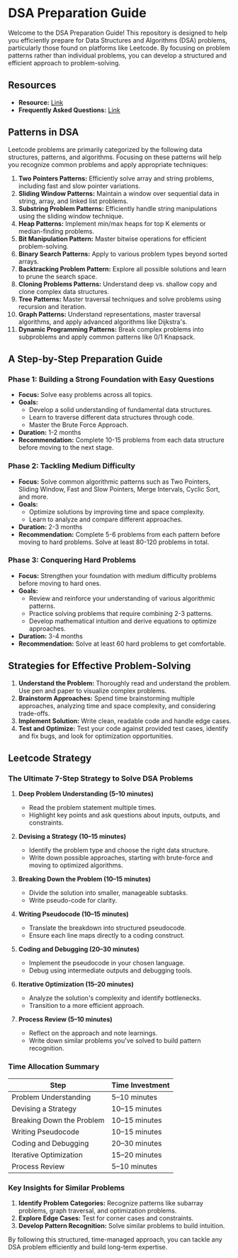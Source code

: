 # DSA Preparation Guide

Welcome to the DSA Preparation Guide! This repository is designed to help you efficiently prepare for Data Structures and Algorithms (DSA) problems, particularly those found on platforms like Leetcode. By focusing on problem patterns rather than individual problems, you can develop a structured and efficient approach to problem-solving.

## Resources

- **Resource:** [Link](#)
- **Frequently Asked Questions:** [Link](#)

## Patterns in DSA

Leetcode problems are primarily categorized by the following data structures, patterns, and algorithms. Focusing on these patterns will help you recognize common problems and apply appropriate techniques:

1. **Two Pointers Patterns:** Efficiently solve array and string problems, including fast and slow pointer variations.
2. **Sliding Window Patterns:** Maintain a window over sequential data in string, array, and linked list problems.
3. **Substring Problem Patterns:** Efficiently handle string manipulations using the sliding window technique.
4. **Heap Patterns:** Implement min/max heaps for top K elements or median-finding problems.
5. **Bit Manipulation Pattern:** Master bitwise operations for efficient problem-solving.
6. **Binary Search Patterns:** Apply to various problem types beyond sorted arrays.
7. **Backtracking Problem Pattern:** Explore all possible solutions and learn to prune the search space.
8. **Cloning Problems Patterns:** Understand deep vs. shallow copy and clone complex data structures.
9. **Tree Patterns:** Master traversal techniques and solve problems using recursion and iteration.
10. **Graph Patterns:** Understand representations, master traversal algorithms, and apply advanced algorithms like Dijkstra's.
11. **Dynamic Programming Patterns:** Break complex problems into subproblems and apply common patterns like 0/1 Knapsack.

## A Step-by-Step Preparation Guide

### Phase 1: Building a Strong Foundation with Easy Questions

- **Focus:** Solve easy problems across all topics.
- **Goals:**
  - Develop a solid understanding of fundamental data structures.
  - Learn to traverse different data structures through code.
  - Master the Brute Force Approach.
- **Duration:** 1-2 months
- **Recommendation:** Complete 10-15 problems from each data structure before moving to the next stage.

### Phase 2: Tackling Medium Difficulty

- **Focus:** Solve common algorithmic patterns such as Two Pointers, Sliding Window, Fast and Slow Pointers, Merge Intervals, Cyclic Sort, and more.
- **Goals:**
  - Optimize solutions by improving time and space complexity.
  - Learn to analyze and compare different approaches.
- **Duration:** 2-3 months
- **Recommendation:** Complete 5-6 problems from each pattern before moving to hard problems. Solve at least 80-120 problems in total.

### Phase 3: Conquering Hard Problems

- **Focus:** Strengthen your foundation with medium difficulty problems before moving to hard ones.
- **Goals:**
  - Review and reinforce your understanding of various algorithmic patterns.
  - Practice solving problems that require combining 2-3 patterns.
  - Develop mathematical intuition and derive equations to optimize approaches.
- **Duration:** 3-4 months
- **Recommendation:** Solve at least 60 hard problems to get comfortable.

## Strategies for Effective Problem-Solving

1. **Understand the Problem:** Thoroughly read and understand the problem. Use pen and paper to visualize complex problems.
2. **Brainstorm Approaches:** Spend time brainstorming multiple approaches, analyzing time and space complexity, and considering trade-offs.
3. **Implement Solution:** Write clean, readable code and handle edge cases.
4. **Test and Optimize:** Test your code against provided test cases, identify and fix bugs, and look for optimization opportunities.

## Leetcode Strategy

### The Ultimate 7-Step Strategy to Solve DSA Problems

1. **Deep Problem Understanding (5–10 minutes)**
   - Read the problem statement multiple times.
   - Highlight key points and ask questions about inputs, outputs, and constraints.

2. **Devising a Strategy (10–15 minutes)**
   - Identify the problem type and choose the right data structure.
   - Write down possible approaches, starting with brute-force and moving to optimized algorithms.

3. **Breaking Down the Problem (10–15 minutes)**
   - Divide the solution into smaller, manageable subtasks.
   - Write pseudo-code for clarity.

4. **Writing Pseudocode (10–15 minutes)**
   - Translate the breakdown into structured pseudocode.
   - Ensure each line maps directly to a coding construct.

5. **Coding and Debugging (20–30 minutes)**
   - Implement the pseudocode in your chosen language.
   - Debug using intermediate outputs and debugging tools.

6. **Iterative Optimization (15–20 minutes)**
   - Analyze the solution's complexity and identify bottlenecks.
   - Transition to a more efficient approach.

7. **Process Review (5–10 minutes)**
   - Reflect on the approach and note learnings.
   - Write down similar problems you've solved to build pattern recognition.

### Time Allocation Summary

| **Step** | **Time Investment** |
| --- | --- |
| Problem Understanding | 5–10 minutes |
| Devising a Strategy | 10–15 minutes |
| Breaking Down the Problem | 10–15 minutes |
| Writing Pseudocode | 10–15 minutes |
| Coding and Debugging | 20–30 minutes |
| Iterative Optimization | 15–20 minutes |
| Process Review | 5–10 minutes |

### Key Insights for Similar Problems

1. **Identify Problem Categories:** Recognize patterns like subarray problems, graph traversal, and optimization problems.
2. **Explore Edge Cases:** Test for corner cases and constraints.
3. **Develop Pattern Recognition:** Solve similar problems to build intuition.

By following this structured, time-managed approach, you can tackle any DSA problem efficiently and build long-term expertise.
